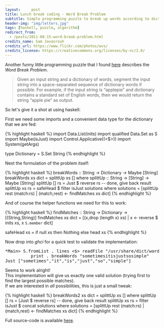 ```yaml
---
layout:     post
title: Lunch break coding - Word Break Problem
subtitle: Simple programming puzzle to break up words according to dictionary.
header-img: "img/letters.jpg"
tags: [haskell, puzzle, algorithm]
redirect_from:
  - /posts/2011-08-15-word-break-problem.html
credits_name: Sam Javanrouh
credits_url: https://www.flickr.com/photos/wvs/
credits_license: https://creativecommons.org/licenses/by-nc/2.0/
---
```


Another funny little programming puzzle that I found [here](http://programmingpraxis.com/2011/08/12/word-breaks/) describes the _Word Break Problem_.

> Given an input string and a dictionary of words, segment the input string into a space-separated sequence of dictionary words if possible. For example, if the input string is “applepie” and dictionary contains a standard set of English words, then we would return the string “apple pie” as output. 

So let's give it a shot at using haskell:

First we need some imports and a convenient data type for the dictionary that we are fed:

{% highlight haskell %}
import Data.List(inits)
import qualified Data.Set as S
import Maybe(isJust)
import Control.Applicative((<$>))
import System(getArgs)

type Dictionary = S.Set String
{% endhighlight %}

Next the formulation of the problem itself:

{% highlight haskell %}
breakWords ::  String -> Dictionary -> Maybe [String]
breakWords xs dict = splittUp xs [] where
  splittUp :: String -> [String] -> Maybe [String]
  splittUp [] rs = Just $ reverse rs -- done, give back result
  splittUp xs rs = safeHead $ filter isJust solutions where
    solutions = [splittUp rest (match:rs) | (match,rest) <- findMatches xs dict]
{% endhighlight %}

And of course the helper functions we need for this to work:

{% highlight haskell %}
findMatches :: String -> Dictionary -> [(String,String)]
findMatches xs dict =
  [(x,drop (length x) xs) | x <- reverse $ inits xs, x `S.member` dict]
          
safeHead xs = if null xs then Nothing else head xs
{% endhighlight %}

Now drop into _ghci_ for a quick test to validate the implementation:

<pre class="terminal">
*Main> S.fromList . lines <$> readFile "/usr/share/dict/words" >>=
          print . breakWords "sometimesitisjustsosimple"
Just ["sometimes","it","is","just","so","simple"]
</pre>

Seems to work alright!  
This implementation will give us exactly one valid solution (trying first to find the largest possible matches).  
If we are interested in *all* possibilities, this is just a small tweak:

{% highlight haskell %}
breakWords2 xs dict = splittUp xs [] where
  splittUp [] rs = [Just $ reverse rs] -- done, give back result
  splittUp xs rs = filter isJust $ concat solutions where
    solutions = [splittUp rest (match:rs) | (match,rest) <- findMatches xs dict]
{% endhighlight %}

Full source-code is available [here](/code/wordbreakproblem/full.hs).

